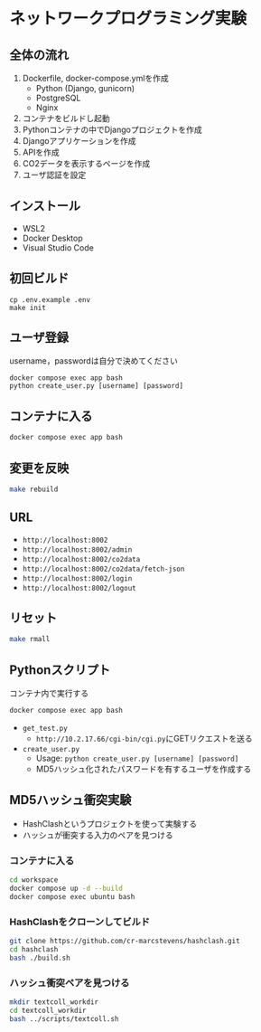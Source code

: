 # ネットワークプログラミング実験

## 全体の流れ
1. Dockerfile, docker-compose.ymlを作成
    - Python (Django, gunicorn)
    - PostgreSQL
    - Nginx
2. コンテナをビルドし起動
3. Pythonコンテナの中でDjangoプロジェクトを作成
4. Djangoアプリケーションを作成
5. APIを作成
6. CO2データを表示するページを作成
7. ユーザ認証を設定

## インストール
- WSL2
- Docker Desktop
- Visual Studio Code

## 初回ビルド
```
cp .env.example .env
make init
```

## ユーザ登録
username，passwordは自分で決めてください
```
docker compose exec app bash
python create_user.py [username] [password]
```

## コンテナに入る
```bash
docker compose exec app bash
```

## 変更を反映
```bash
make rebuild
```

## URL
- `http://localhost:8002`
- `http://localhost:8002/admin`
- `http://localhost:8002/co2data`
- `http://localhost:8002/co2data/fetch-json`
- `http://localhost:8002/login`
- `http://localhost:8002/logout`

## リセット
```bash
make rmall
```

## Pythonスクリプト
コンテナ内で実行する
```bash
docker compose exec app bash
```
- `get_test.py`
    - `http://10.2.17.66/cgi-bin/cgi.py`にGETリクエストを送る
- `create_user.py`
    - Usage: `python create_user.py [username] [password]`
    - MD5ハッシュ化されたパスワードを有するユーザを作成する


## MD5ハッシュ衝突実験
- HashClashというプロジェクトを使って実験する
- ハッシュが衝突する入力のペアを見つける

### コンテナに入る
```bash
cd workspace
docker compose up -d --build
docker compose exec ubuntu bash
```

### HashClashをクローンしてビルド
```bash
git clone https://github.com/cr-marcstevens/hashclash.git
cd hashclash
bash ./build.sh
```

### ハッシュ衝突ペアを見つける
```bash
mkdir textcoll_workdir
cd textcoll_workdir
bash ../scripts/textcoll.sh
```

<!-- 
### ハッシュ衝突ペアを見つける
```bash
cd hashclash-static-release-v1.2b/bin
echo -n "123123123" > prefix
./scripts/poc_no.sh prefix
```

### ハッシュ衝突ペアを確認
- バイナリファイルを16進数で見る
```bash
xxd collision1.bin
xxd collision1.bin
```

- バイナリファイルを文字列に変換して比較
```bash
xxd collision1.bin > collision1_hex.txt
xxd collision2.bin > collision2_hex.txt
diff collision1_hex.txt collision2_hex.txt
```

### ハッシュ衝突ペアを使ってユーザ登録
```bash
python create_user.py collision1 collision2
```
 -->
